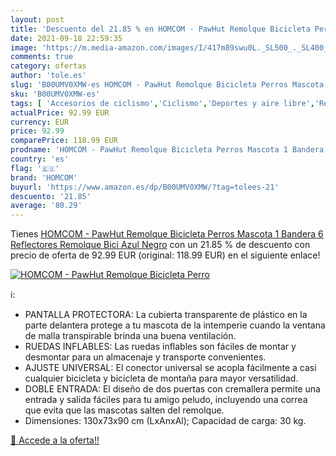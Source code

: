 ```yaml
---
layout: post
title: 'Descuento del 21.85 % en HOMCOM - PawHut Remolque Bicicleta Perro'
date: 2021-09-18 22:59:35
image: 'https://m.media-amazon.com/images/I/417m89swu0L._SL500_._SL400_.jpg'
comments: true
category: ofertas
author: 'tole.es'
slug: 'B00UMV0XMW-es HOMCOM - PawHut Remolque Bicicleta Perros Mascota 1...'
sku: 'B00UMV0XMW-es'
tags: [ 'Accesorios de ciclismo','Ciclismo','Deportes y aire libre','Remolques para bicicletas','Ropa y equipo para deportes','bicicleta','homcom', ]
actualPrice: 92.99 EUR
currency: EUR
price: 92.99
comparePrice: 118.99 EUR
prodname: 'HOMCOM - PawHut Remolque Bicicleta Perros Mascota 1 Bandera 6 Reflectores Remolque Bici Azul Negro'
country: 'es'
flag: '🇪🇸'
brand: 'HOMCOM'
buyurl: 'https://www.amazon.es/dp/B00UMV0XMW/?tag=tolees-21'
descuento: '21.85'
average: '80.29'
---
```


Tienes [HOMCOM - PawHut Remolque Bicicleta Perros Mascota 1 Bandera 6 Reflectores Remolque Bici Azul Negro](https://www.amazon.es/dp/B00UMV0XMW/?tag=tolees-21) con un 21.85 % de descuento con precio de oferta de 92.99 EUR (original: 118.99 EUR) en el siguiente enlace!

[![HOMCOM - PawHut Remolque Bicicleta Perro](https://m.media-amazon.com/images/I/417m89swu0L._SL500_._SL400_.jpg)](https://www.amazon.es/dp/B00UMV0XMW/?tag=tolees-21)

ℹ️:

- PANTALLA PROTECTORA: La cubierta transparente de plástico en la parte delantera protege a tu mascota de la intemperie cuando la ventana de malla transpirable brinda una buena ventilación.
- RUEDAS INFLABLES: Las ruedas inflables son fáciles de montar y desmontar para un almacenaje y transporte convenientes.
- AJUSTE UNIVERSAL: El conector universal se acopla fácilmente a casi cualquier bicicleta y bicicleta de montaña para mayor versatilidad.
- DOBLE ENTRADA: El diseño de dos puertas con cremallera permite una entrada y salida fáciles para tu amigo peludo, incluyendo una correa que evita que las mascotas salten del remolque.
- Dimensiones: 130x73x90 cm (LxAnxAl); Capacidad de carga: 30 kg.

[🛒 Accede a la oferta!!](https://www.amazon.es/dp/B00UMV0XMW/?tag=tolees-21)
